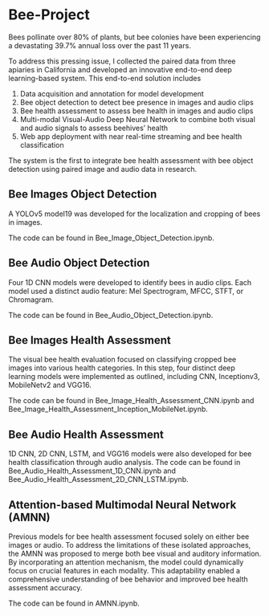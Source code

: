 # Bee-Project


Bees pollinate over 80% of plants, but bee colonies have been experiencing a devastating 39.7% annual loss over the past 11 years. 

To address this pressing issue, I collected the paired data from three apiaries in California and developed an innovative end-to-end deep learning-based system. This end-to-end solution includes 

1. Data acquisition and annotation for model development 
2. Bee object detection to detect bee presence in images and audio clips
3. Bee health assessment to assess bee health in images and audio clips
4. Multi-modal Visual-Audio Deep Neural Network to combine both visual and audio signals to assess beehives’ health
5. Web app deployment with near real-time streaming and bee health classification

The system is the first to integrate bee health assessment with bee object detection using paired image and audio data in research.

## Bee Images Object Detection

A YOLOv5 model19 was developed for the localization and cropping of bees in images.

The code can be found in Bee_Image_Object_Detection.ipynb.

## Bee Audio Object Detection

Four 1D CNN models were developed to identify bees in audio clips. Each model used a distinct audio feature: Mel Spectrogram, MFCC, STFT, or Chromagram. 

The code can be found in Bee_Audio_Object_Detection.ipynb.

## Bee Images Health Assessment

The visual bee health evaluation focused on classifying cropped bee images into various health categories. In this step, four distinct deep learning models were implemented as outlined, including CNN, Inceptionv3, MobileNetv2 and VGG16.

The code can be found in Bee_Image_Health_Assessment_CNN.ipynb and Bee_Image_Health_Assessment_Inception_MobileNet.ipynb.

## Bee Audio Health Assessment

1D CNN, 2D CNN, LSTM, and VGG16 models were also developed for bee health classification through audio analysis.
The code can be found in Bee_Audio_Health_Assessment_1D_CNN.ipynb and Bee_Audio_Health_Assessment_2D_CNN_LSTM.ipynb.

## Attention-based Multimodal Neural Network (AMNN)

Previous models for bee health assessment focused solely on either bee images or audio. To address the limitations of these isolated approaches, the AMNN was proposed to merge both bee visual and auditory information. By incorporating an attention mechanism, the model could dynamically focus on crucial features in each modality. This adaptability enabled a comprehensive understanding of bee behavior and improved bee health assessment accuracy.

The code can be found in AMNN.ipynb.
